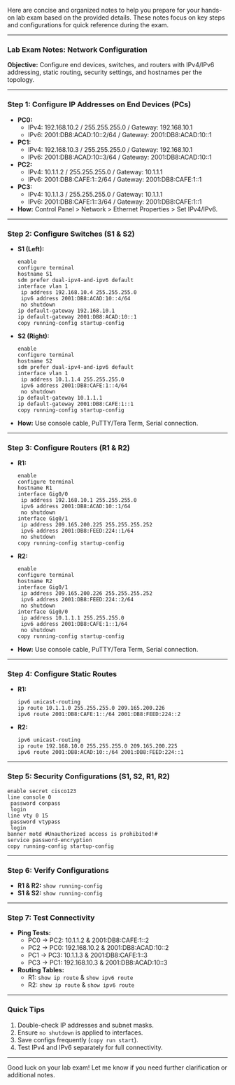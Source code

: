 Here are concise and organized notes to help you prepare for your hands-on lab exam based on the provided details. These notes focus on key steps and configurations for quick reference during the exam.

---

### Lab Exam Notes: Network Configuration

**Objective:** Configure end devices, switches, and routers with IPv4/IPv6 addressing, static routing, security settings, and hostnames per the topology.

---

### Step 1: Configure IP Addresses on End Devices (PCs)
- **PC0:**
  - IPv4: 192.168.10.2 / 255.255.255.0 / Gateway: 192.168.10.1
  - IPv6: 2001:DB8:ACAD:10::2/64 / Gateway: 2001:DB8:ACAD:10::1
- **PC1:**
  - IPv4: 192.168.10.3 / 255.255.255.0 / Gateway: 192.168.10.1
  - IPv6: 2001:DB8:ACAD:10::3/64 / Gateway: 2001:DB8:ACAD:10::1
- **PC2:**
  - IPv4: 10.1.1.2 / 255.255.255.0 / Gateway: 10.1.1.1
  - IPv6: 2001:DB8:CAFE:1::2/64 / Gateway: 2001:DB8:CAFE:1::1
- **PC3:**
  - IPv4: 10.1.1.3 / 255.255.255.0 / Gateway: 10.1.1.1
  - IPv6: 2001:DB8:CAFE:1::3/64 / Gateway: 2001:DB8:CAFE:1::1
- **How:** Control Panel > Network > Ethernet Properties > Set IPv4/IPv6.

---

### Step 2: Configure Switches (S1 & S2)
- **S1 (Left):**
  ```
  enable
  configure terminal
  hostname S1
  sdm prefer dual-ipv4-and-ipv6 default
  interface vlan 1
   ip address 192.168.10.4 255.255.255.0
   ipv6 address 2001:DB8:ACAD:10::4/64
   no shutdown
  ip default-gateway 192.168.10.1
  ip default-gateway 2001:DB8:ACAD:10::1
  copy running-config startup-config
  ```
- **S2 (Right):**
  ```
  enable
  configure terminal
  hostname S2
  sdm prefer dual-ipv4-and-ipv6 default
  interface vlan 1
   ip address 10.1.1.4 255.255.255.0
   ipv6 address 2001:DB8:CAFE:1::4/64
   no shutdown
  ip default-gateway 10.1.1.1
  ip default-gateway 2001:DB8:CAFE:1::1
  copy running-config startup-config
  ```
- **How:** Use console cable, PuTTY/Tera Term, Serial connection.

---

### Step 3: Configure Routers (R1 & R2)
- **R1:**
  ```
  enable
  configure terminal
  hostname R1
  interface Gig0/0
   ip address 192.168.10.1 255.255.255.0
   ipv6 address 2001:DB8:ACAD:10::1/64
   no shutdown
  interface Gig0/1
   ip address 209.165.200.225 255.255.255.252
   ipv6 address 2001:DB8:FEED:224::1/64
   no shutdown
  copy running-config startup-config
  ```
- **R2:**
  ```
  enable
  configure terminal
  hostname R2
  interface Gig0/1
   ip address 209.165.200.226 255.255.255.252
   ipv6 address 2001:DB8:FEED:224::2/64
   no shutdown
  interface Gig0/0
   ip address 10.1.1.1 255.255.255.0
   ipv6 address 2001:DB8:CAFE:1::1/64
   no shutdown
  copy running-config startup-config
  ```
- **How:** Use console cable, PuTTY/Tera Term, Serial connection.

---

### Step 4: Configure Static Routes
- **R1:**
  ```
  ipv6 unicast-routing
  ip route 10.1.1.0 255.255.255.0 209.165.200.226
  ipv6 route 2001:DB8:CAFE:1::/64 2001:DB8:FEED:224::2
  ```
- **R2:**
  ```
  ipv6 unicast-routing
  ip route 192.168.10.0 255.255.255.0 209.165.200.225
  ipv6 route 2001:DB8:ACAD:10::/64 2001:DB8:FEED:224::1
  ```

---

### Step 5: Security Configurations (S1, S2, R1, R2)
```
enable secret cisco123
line console 0
 password conpass
 login
line vty 0 15
 password vtypass
 login
banner motd #Unauthorized access is prohibited!#
service password-encryption
copy running-config startup-config
```

---

### Step 6: Verify Configurations
- **R1 & R2:** `show running-config`
- **S1 & S2:** `show running-config`

---

### Step 7: Test Connectivity
- **Ping Tests:**
  - PC0 → PC2: 10.1.1.2 & 2001:DB8:CAFE:1::2
  - PC2 → PC0: 192.168.10.2 & 2001:DB8:ACAD:10::2
  - PC1 → PC3: 10.1.1.3 & 2001:DB8:CAFE:1::3
  - PC3 → PC1: 192.168.10.3 & 2001:DB8:ACAD:10::3
- **Routing Tables:**
  - R1: `show ip route` & `show ipv6 route`
  - R2: `show ip route` & `show ipv6 route`

---

### Quick Tips
1. Double-check IP addresses and subnet masks.
2. Ensure `no shutdown` is applied to interfaces.
3. Save configs frequently (`copy run start`).
4. Test IPv4 and IPv6 separately for full connectivity.

---

Good luck on your lab exam! Let me know if you need further clarification or additional notes.